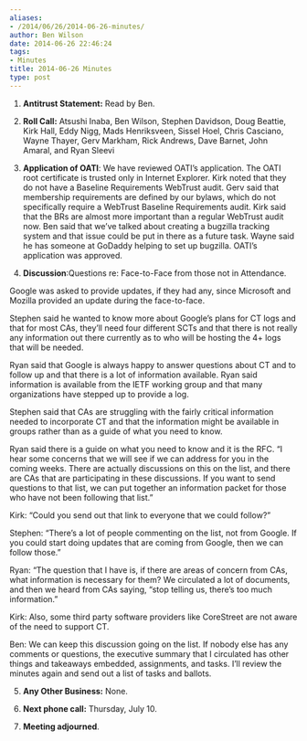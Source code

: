 ```yaml
---
aliases:
- /2014/06/26/2014-06-26-minutes/
author: Ben Wilson
date: 2014-06-26 22:46:24
tags:
- Minutes
title: 2014-06-26 Minutes
type: post
---
```


1. **Antitrust Statement:** Read by Ben.

1. **Roll Call:** Atsushi Inaba, Ben Wilson, Stephen Davidson, Doug Beattie, Kirk Hall, Eddy Nigg, Mads Henriksveen, Sissel Hoel, Chris Casciano, Wayne Thayer, Gerv Markham, Rick Andrews, Dave Barnet, John Amaral, and Ryan Sleevi

1. **Application of OATI**: We have reviewed OATI’s application. The OATI root certificate is trusted only in Internet Explorer. Kirk noted that they do not have a Baseline Requirements WebTrust audit. Gerv said that membership requirements are defined by our bylaws, which do not specifically require a WebTrust Baseline Requirements audit. Kirk said that the BRs are almost more important than a regular WebTrust audit now. Ben said that we’ve talked about creating a bugzilla tracking system and that issue could be put in there as a future task. Wayne said he has someone at GoDaddy helping to set up bugzilla. OATI’s application was approved.

1. **Discussion**:Questions re: Face-to-Face from those not in Attendance.

Google was asked to provide updates, if they had any, since Microsoft and Mozilla provided an update during the face-to-face.

Stephen said he wanted to know more about Google’s plans for CT logs and that for most CAs, they’ll need four different SCTs and that there is not really any information out there currently as to who will be hosting the 4+ logs that will be needed.

Ryan said that Google is always happy to answer questions about CT and to follow up and that there is a lot of information available. Ryan said information is available from the IETF working group and that many organizations have stepped up to provide a log.

Stephen said that CAs are struggling with the fairly critical information needed to incorporate CT and that the information might be available in groups rather than as a guide of what you need to know.

Ryan said there is a guide on what you need to know and it is the RFC. “I hear some concerns that we will see if we can address for you in the coming weeks. There are actually discussions on this on the list, and there are CAs that are participating in these discussions. If you want to send questions to that list, we can put together an information packet for those who have not been following that list.”

Kirk: “Could you send out that link to everyone that we could follow?”

Stephen: “There’s a lot of people commenting on the list, not from Google. If you could start doing updates that are coming from Google, then we can follow those.”

Ryan: “The question that I have is, if there are areas of concern from CAs, what information is necessary for them? We circulated a lot of documents, and then we heard from CAs saying, “stop telling us, there’s too much information.”

Kirk: Also, some third party software providers like CoreStreet are not aware of the need to support CT.

Ben: We can keep this discussion going on the list. If nobody else has any comments or questions, the executive summary that I circulated has other things and takeaways embedded, assignments, and tasks. I’ll review the minutes again and send out a list of tasks and ballots.

5. **Any Other Business:** None.

1. **Next phone call:** Thursday, July 10.

1. **Meeting adjourned**.